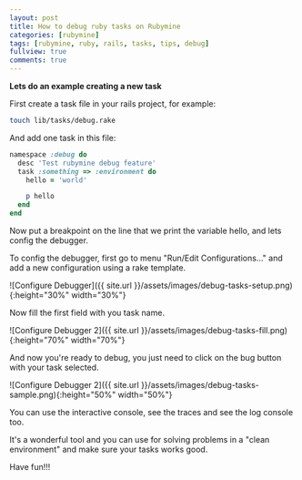 ```yaml
---
layout: post
title: How to debug ruby tasks on Rubymine
categories: [rubymine]
tags: [rubymine, ruby, rails, tasks, tips, debug]
fullview: true
comments: true
---
```


**Lets do an example creating a new task**

First create a task file in your rails project, for example:

```bash
touch lib/tasks/debug.rake
```

And add one task in this file:

```ruby
namespace :debug do
  desc 'Test rubymine debug feature'
  task :something => :environment do
    hello = 'world'

    p hello
  end
end
```

Now put a breakpoint on the line that we print the variable hello, and lets config the debugger.

To config the debugger, first go to menu "Run/Edit Configurations..." and add a new configuration using a rake template.

![Configure Debugger]({{ site.url }}/assets/images/debug-tasks-setup.png){:height="30%" width="30%"}

Now fill the first field with you task name.

![Configure Debugger 2]({{ site.url }}/assets/images/debug-tasks-fill.png){:height="70%" width="70%"}

And now you're ready to debug, you just need to click on the bug button with your task selected.

![Configure Debugger 2]({{ site.url }}/assets/images/debug-tasks-sample.png){:height="50%" width="50%"}

You can use the interactive console, see the traces and see the log console too.

It's a wonderful tool and you can use for solving problems in a "clean environment" and make sure your tasks works good.

Have fun!!!
